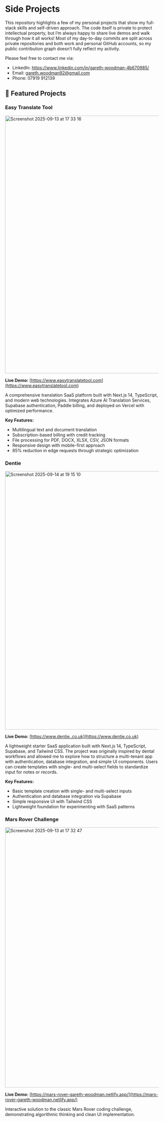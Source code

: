 # Side Projects

This repository highlights a few of my personal projects that show my full-stack skills and self-driven approach. The code itself is private to protect intellectual property, but I’m always happy to share live demos and walk through how it all works! Most of my day-to-day commits are split across private repositories and both work and personal GitHub accounts, so my public contribution graph doesn’t fully reflect my activity.

Please feel free to contact me via:
- LinkedIn: https://www.linkedin.com/in/gareth-woodman-4b670985/
- Email: gareth.woodman92@gmail.com
- Phone: 07919 912139

## 🚀 Featured Projects

### Easy Translate Tool
<img width="1021" height="841" alt="Screenshot 2025-09-13 at 17 33 16" src="https://github.com/user-attachments/assets/c701e1e0-d4ad-4297-94a8-790e6928011b" />

**Live Demo:** [https://www.easytranslatetool.com](https://www.easytranslatetool.com)

A comprehensive translation SaaS platform built with Next.js 14, TypeScript, and modern web technologies. Integrates Azure AI Translation Services, Supabase authentication, Paddle billing, and deployed on Vercel with optimized performance.

**Key Features:**
- Multilingual text and document translation
- Subscription-based billing with credit tracking
- File processing for PDF, DOCX, XLSX, CSV, JSON formats
- Responsive design with mobile-first approach
- 85% reduction in edge requests through strategic optimization

### Dentie
<img width="1023" height="843" alt="Screenshot 2025-09-14 at 19 15 10" src="https://github.com/user-attachments/assets/7d543bea-aa0a-41b3-a6ca-59a402bb91fb" />

**Live Demo:** [https://www.dentie..co.uk](https://www.dentie.co.uk)

A lightweight starter SaaS application built with Next.js 14, TypeScript, Supabase, and Tailwind CSS. The project was originally inspired by dental workflows and allowed me to explore how to structure a multi-tenant app with authentication, database integration, and simple UI components. Users can create templates with single- and multi-select fields to standardize input for notes or records.

**Key Features:**
- Basic template creation with single- and multi-select inputs
- Authentication and database integration via Supabase
- Simple responsive UI with Tailwind CSS
- Lightweight foundation for experimenting with SaaS patterns

### Mars Rover Challenge
<img width="1350" height="849" alt="Screenshot 2025-09-13 at 17 32 47" src="https://github.com/user-attachments/assets/8bd1bac3-c3f1-4732-b907-8c6eb48248da" />

**Live Demo:** [https://mars-rover-gareth-woodman.netlify.app/](https://mars-rover-gareth-woodman.netlify.app/)

Interactive solution to the classic Mars Rover coding challenge, demonstrating algorithmic thinking and clean UI implementation.
